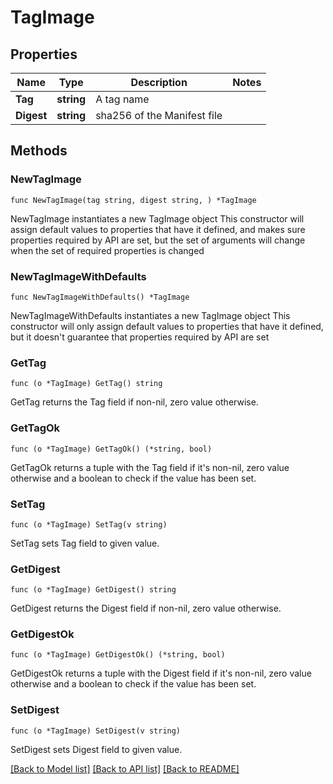 # TagImage

## Properties

Name | Type | Description | Notes
------------ | ------------- | ------------- | -------------
**Tag** | **string** | A tag name | 
**Digest** | **string** | sha256 of the Manifest file | 

## Methods

### NewTagImage

`func NewTagImage(tag string, digest string, ) *TagImage`

NewTagImage instantiates a new TagImage object
This constructor will assign default values to properties that have it defined,
and makes sure properties required by API are set, but the set of arguments
will change when the set of required properties is changed

### NewTagImageWithDefaults

`func NewTagImageWithDefaults() *TagImage`

NewTagImageWithDefaults instantiates a new TagImage object
This constructor will only assign default values to properties that have it defined,
but it doesn't guarantee that properties required by API are set

### GetTag

`func (o *TagImage) GetTag() string`

GetTag returns the Tag field if non-nil, zero value otherwise.

### GetTagOk

`func (o *TagImage) GetTagOk() (*string, bool)`

GetTagOk returns a tuple with the Tag field if it's non-nil, zero value otherwise
and a boolean to check if the value has been set.

### SetTag

`func (o *TagImage) SetTag(v string)`

SetTag sets Tag field to given value.


### GetDigest

`func (o *TagImage) GetDigest() string`

GetDigest returns the Digest field if non-nil, zero value otherwise.

### GetDigestOk

`func (o *TagImage) GetDigestOk() (*string, bool)`

GetDigestOk returns a tuple with the Digest field if it's non-nil, zero value otherwise
and a boolean to check if the value has been set.

### SetDigest

`func (o *TagImage) SetDigest(v string)`

SetDigest sets Digest field to given value.



[[Back to Model list]](../README.md#documentation-for-models) [[Back to API list]](../README.md#documentation-for-api-endpoints) [[Back to README]](../README.md)


